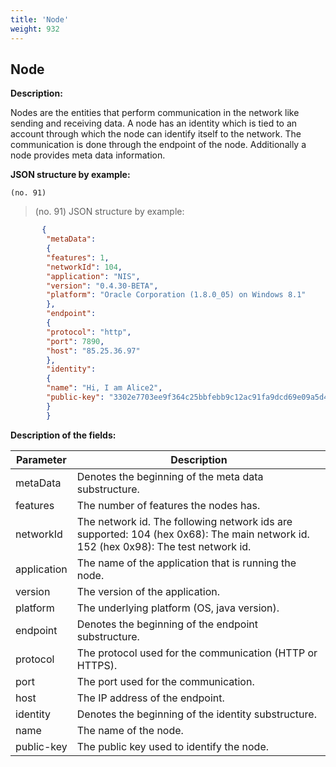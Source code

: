 ```yaml
---
title: 'Node'
weight: 932
---
```


 
## Node 
**Description:**
 
Nodes are the entities that perform communication in the network like sending and receiving data. A node has an identity which is tied to an account through which the node can identify itself to the network. The communication is done through the endpoint of the node. Additionally a node provides meta data information.

 
**JSON structure by example:**

`(no. 91) `

>    (no. 91) JSON structure by example:

 
```json
       {
        "metaData":
        {
        "features": 1,
        "networkId": 104,
        "application": "NIS",
        "version": "0.4.30-BETA",
        "platform": "Oracle Corporation (1.8.0_05) on Windows 8.1"
        },
        "endpoint":
        {
        "protocol": "http",
        "port": 7890,
        "host": "85.25.36.97"
        },
        "identity":
        {
        "name": "Hi, I am Alice2",
        "public-key": "3302e7703ee9f364c25bbfebb9c12ac91fa9dcd69e09a5d4f3830d71505a2350"
        }
        }
``` 
**Description of the fields:**
 

| Parameter | Description |
|------|------|
| metaData | Denotes the beginning of the meta data substructure. |
| features | The number of features the nodes has. |
| networkId | The network id. The following network ids are supported: 104 (hex 0x68): The main network id. 152 (hex 0x98): The test network id.  |
| application | The name of the application that is running the node. |
| version | The version of the application. |
| platform | The underlying platform (OS, java version). |
| endpoint | Denotes the beginning of the endpoint substructure. |
| protocol | The protocol used for the communication (HTTP or HTTPS). |
| port | The port used for the communication. |
| host | The IP address of the endpoint. |
| identity | Denotes the beginning of the identity substructure. |
| name | The name of the node. |
| public-key | The public key used to identify the node. |

 
